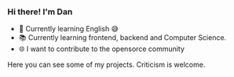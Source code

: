 ### Hi there! I'm Dan 

- :blue_book: Сurrently learning English :sweat_smile:
- :books: Сurrently learning frontend, backend and Computer Science.
- :globe_with_meridians: I want to contribute to the opensorce community 

Here you can see some of my projects. Criticism is welcome.
